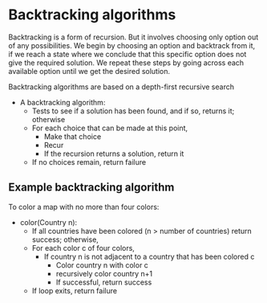 # Backtracking algorithms

Backtracking is a form of recursion. But it involves choosing only option out of any possibilities. We begin by choosing an option and backtrack from it, if we reach a state where we conclude that this specific option does not give the required solution. We repeat these steps by going across each available option until we get the desired solution.

Backtracking algorithms are based on a depth-first
recursive search
- A backtracking algorithm:
    - Tests to see if a solution has been found, and if so, returns it; otherwise
    - For each choice that can be made at this point,
        - Make that choice
        - Recur
        - If the recursion returns a solution, return it
    - If no choices remain, return failure


## Example backtracking algorithm


To color a map with no more than four colors:
- color(Country n):
    - If all countries have been colored (n > number of countries) return success; otherwise,
    - For each color c of four colors,
        - If country n is not adjacent to a country that has been colored c
            - Color country n with color c
            - recursively color country n+1
            - If successful, return success
    - If loop exits, return failure